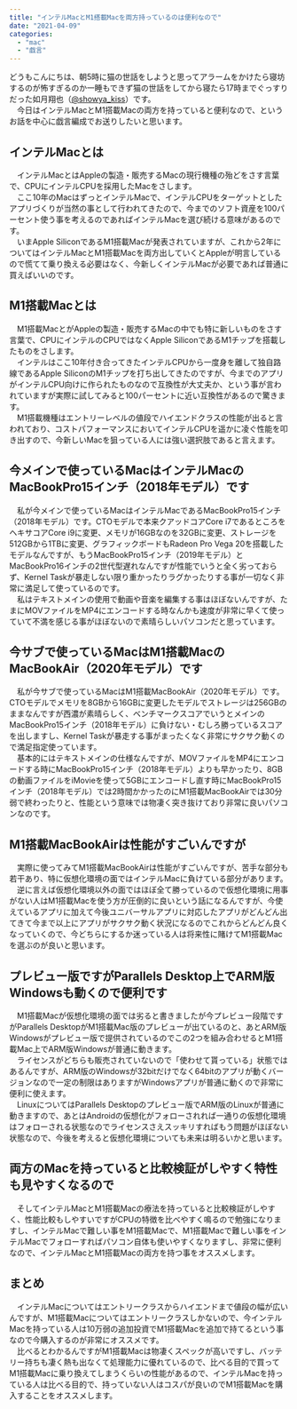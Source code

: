 ```yaml
---
title: "インテルMacとM1搭載Macを両方持っているのは便利なので"
date: "2021-04-09"
categories: 
  - "mac"
  - "戯言"
---
```


どうもこんにちは、朝5時に猫の世話をしようと思ってアラームをかけたら寝坊するのが怖すぎるのか一睡もできず猫の世話をしてから寝たら17時までぐっすりだった如月翔也（[@showya\_kiss](http://twitter.com/showya_kiss)）です。  
　今日はインテルMacとM1搭載Macの両方を持っていると便利なので、というお話を中心に戯言編成でお送りしたいと思います。  

## インテルMacとは

　インテルMacとはAppleの製造・販売するMacの現行機種の殆どをさす言葉で、CPUにインテルCPUを採用したMacをさします。  
　ここ10年のMacはずっとインテルMacで、インテルCPUをターゲットとしたアプリづくりが当然の事として行われてきたので、今までのソフト資産を100パーセント使う事を考えるのであればインテルMacを選び続ける意味があるのです。  
　いまApple SiliconであるM1搭載Macが発表されていますが、これから2年についてはインテルMacとM1搭載Macを両方出していくとAppleが明言しているので慌てて乗り換える必要はなく、今新しくインテルMacが必要であれば普通に買えばいいのです。  

## M1搭載Macとは

　M1搭載MacとがAppleの製造・販売するMacの中でも特に新しいものをさす言葉で、CPUにインテルのCPUではなくApple SiliconであるM1チップを搭載したものをさします。  
　インテルはここ10年付き合ってきたインテルCPUから一度身を離して独自路線であるApple SiliconのM1チップを打ち出してきたのですが、今までのアプリがインテルCPU向けに作られたものなので互換性が大丈夫か、という事が言われていますが実際に試してみると100パーセントに近い互換性があるので驚きます。  
　M1搭載機種はエントリーレベルの値段でハイエンドクラスの性能が出ると言われており、コストパフォーマンスにおいてインテルCPUを遥かに凌ぐ性能を叩き出すので、今新しいMacを狙っている人には強い選択肢であると言えます。  

## 今メインで使っているMacはインテルMacのMacBookPro15インチ（2018年モデル）です

　私が今メインで使っているMacはインテルMacであるMacBookPro15インチ（2018年モデル）です。CTOモデルで本来クアッドコアCore i7であるところをヘキサコアCore i9に変更、メモリが16GBなのを32GBに変更、ストレージを512GBから1TBに変更、グラフィックボードもRadeon Pro Vega 20を搭載したモデルなんですが、もうMacBookPro15インチ（2019年モデル）とMacBookPro16インチの2世代型遅れなんですが性能でいうと全く劣っておらず、Kernel Taskが暴走しない限り重かったりラグかったりする事が一切なく非常に満足して使っているのです。  
　私はテキストメインの使用で動画や音楽を編集する事はほぼないんですが、たまにMOVファイルをMP4にエンコードする時なんかも速度が非常に早くて使っていて不満を感じる事がほぼないので素晴らしいパソコンだと思っています。  

## 今サブで使っているMacはM1搭載MacのMacBookAir（2020年モデル）です

　私が今サブで使っているMacはM1搭載MacBookAir（2020年モデル）です。CTOモデルでメモリを8GBから16GBに変更したモデルでストレージは256GBのままなんですが西濃が素晴らしく、ベンチマークスコアでいうとメインのMacBookPro15インチ（2018年モデル）に負けない・むしろ勝っているスコアを出しますし、Kernel Taskが暴走する事がまったくなく非常にサクサク動くので満足指定使っています。  
　基本的にはテキストメインの仕様なんですが、MOVファイルをMP4にエンコードする時にMacBookPro15インチ（2018年モデル）よりも早かったり、8GBの動画ファイルをiMovieを使って5GBにエンコードし直す時にMacBookPro15インチ（2018年モデル）では2時間かかったのにM1搭載MacBookAirでは30分弱で終わったりと、性能という意味では物凄く突き抜けており非常に良いパソコンなのです。  

## M1搭載MacBookAirは性能がすごいんですが

　実際に使ってみてM1搭載MacBookAirは性能がすごいんですが、苦手な部分も若干あり、特に仮想化環境の面ではインテルMacに負けている部分があります。  
　逆に言えば仮想化環境以外の面ではほぼ全て勝っているので仮想化環境に用事がない人はM1搭載Macを使う方が圧倒的に良いという話になるんですが、今使えているアプリに加えて今後ユニバーサルアプリに対応したアプリがどんどん出てきて今まで以上にアプリがサクサク動く状況になるのでこれからどんどん良くなっていくので、今どちらにするか迷っている人は将来性に賭けてM1搭載Macを選ぶのが良いと思います。  

## プレビュー版ですがParallels Desktop上でARM版Windowsも動くので便利です

　M1搭載Macが仮想化環境の面では劣ると書きましたが今プレビュー段階ですがParallels DesktopがM1搭載Mac版のプレビューが出ているのと、あとARM版Windowsがプレビュー版で提供されているのでこの2つを組み合わせるとM1搭載Mac上でARM版Windowsが普通に動きます。  
　ライセンスがどちらも販売されていないので「使わせて貰っている」状態ではあるんですが、ARM版のWindowsが32bitだけでなく64bitのアプリが動くバージョンなので一定の制限はありますがWindowsアプリが普通に動くので非常に便利に使えます。  
　LinuxについてはParallels Desktopのプレビュー版でARM版のLinuxが普通に動きますので、あとはAndroidの仮想化がフォローされれば一通りの仮想化環境はフォローされる状態なのでライセンスさえスッキリすればもう問題がほぼない状態なので、今後を考えると仮想化環境についても未来は明るいかと思います。  

## 両方のMacを持っていると比較検証がしやすく特性も見やすくなるので

　そしてインテルMacとM1搭載Macの療法を持っていると比較検証がしやすく、性能比較もしやすいですがCPUの特徴を比べやすく鳴るので勉強になりますし、インテルMacで難しい事をM1搭載Macで、M1搭載Macで難しい事をインテルMacでフォローすればパソコン自体も使いやすくなりますし、非常に便利なので、インテルMacとM1搭載Macの両方を持つ事をオススメします。  

## まとめ

　インテルMacについてはエントリークラスからハイエンドまで値段の幅が広いんですが、M1搭載Macについてはエントリークラスしかないので、今インテルMacを持っている人は10万弱の追加投資でM1搭載Macを追加で持てるという事なので今購入するのが非常にオススメです。  
　比べるとわかるんですがM1搭載Macは物凄くスペックが高いですし、バッテリー持ちも凄く熱も出なくて処理能力に優れているので、比べる目的で買ってM1搭載Macに乗り換えてしまうくらいの性能があるので、インテルMacを持っている人は比べる目的で、持っていない人はコスパが良いのでM1搭載Macを購入することをオススメします。
